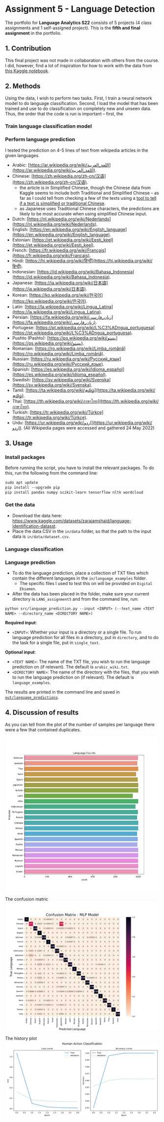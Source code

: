 # Assignment 5 - Language Detection
The portfolio for __Language Analytics S22__ consists of 5 projects (4 class assignments and 1 self-assigned project). This is the __fifth and final assignment__ in the portfolio. 

## 1. Contribution
This final project was not made in collaboration with others from the course. I did, however, find a lot of inspiration for how to work with the data from [this Kaggle notebook](https://www.kaggle.com/code/dariussingh/nlp-dl-language-identification).

## 2. Methods
Using the data, I wish to perform two tasks. First, I train a neural network model to do language classification. Second, I load the model that has been trained and use to do classification on completely new and unseen data. Thus, the order that the code is run is important – first, the 

### Train language classification model


### Perform language prediction
I tested the prediction on 4-5 lines of text from wikipedia articles in the given languages. 
- Arabic: [https://ar.wikipedia.org/wiki/اللغة_العربية](https://ar.wikipedia.org/wiki/اللغة_العربية).
- Chinese: [https://zh.wikipedia.org/zh-cn/汉语](https://zh.wikipedia.org/zh-cn/汉语).
    - the article is in Simplified Chinese, though the Chinese data from Kaggle seems to include both Traditional and Simplified Chinese – as far as I could tell from checking a few of the texts using a [tool to tell if a text is simplified or traditional Chinese](https://www.chineseconverter.com/en/convert/find-out-if-simplified-or-traditional-chinese).
    - as Japanese uses Traditional Chinese characters, the predictions are likely to be most accurate when using simplified Chinese input.
- Dutch: [https://nl.wikipedia.org/wiki/Nederlands](https://nl.wikipedia.org/wiki/Nederlands).
- English: [https://en.wikipedia.org/wiki/English_language](https://en.wikipedia.org/wiki/English_language).
- Estonian: [https://et.wikipedia.org/wiki/Eesti_keel](https://et.wikipedia.org/wiki/Eesti_keel).
- French: [https://fr.wikipedia.org/wiki/Français](https://fr.wikipedia.org/wiki/Français).
- Hindi: [https://hi.wikipedia.org/wiki/हिन्दी](https://hi.wikipedia.org/wiki/हिन्दी).
- Indonesian: [https://id.wikipedia.org/wiki/Bahasa_Indonesia](https://id.wikipedia.org/wiki/Bahasa_Indonesia).
- Japanese: [https://ja.wikipedia.org/wiki/日本語](https://ja.wikipedia.org/wiki/日本語).
- Korean: [https://ko.wikipedia.org/wiki/한국어](https://ko.wikipedia.org/wiki/한국어).
- Latin: [https://la.wikipedia.org/wiki/Lingua_Latina](https://la.wikipedia.org/wiki/Lingua_Latina).
- Persian: [https://fa.wikipedia.org/wiki/زبان_فارسی](https://fa.wikipedia.org/wiki/زبان_فارسی).
- Portugese: [https://pt.wikipedia.org/wiki/L%C3%ADngua_portuguesa](https://pt.wikipedia.org/wiki/L%C3%ADngua_portuguesa).
- Pushto (Pashto): [https://ps.wikipedia.org/wiki/پښتو](https://ps.wikipedia.org/wiki/پښتو).
- Romanian: [https://ro.wikipedia.org/wiki/Limba_română](https://ro.wikipedia.org/wiki/Limba_română).
- Russian: [https://ru.wikipedia.org/wiki/Русский_язык](https://ru.wikipedia.org/wiki/Русский_язык).
- Spanish: [https://es.wikipedia.org/wiki/Idioma_español](https://es.wikipedia.org/wiki/Idioma_español).
- Swedish: [https://sv.wikipedia.org/wiki/Svenska](https://sv.wikipedia.org/wiki/Svenska).
- Tamil: [https://ta.wikipedia.org/wiki/தமிழ்](https://ta.wikipedia.org/wiki/தமிழ்).
- Thai: [https://th.wikipedia.org/wiki/ภาษาไทย](https://th.wikipedia.org/wiki/ภาษาไทย).
- Turkish: [https://tr.wikipedia.org/wiki/Türkçe](https://tr.wikipedia.org/wiki/Türkçe).
- Urdu: [https://ur.wikipedia.org/wiki/اردو](https://ur.wikipedia.org/wiki/اردو).
(All Wikipedia pages were accessed and gathered 24 May 2022)


## 3. Usage
### Install packages
Before running the script, you have to install the relevant packages. To do this, run the following from the command line:
```
sudo apt update
pip install --upgrade pip
pip install pandas numpy scikit-learn tensorflow nltk wordcloud
```

### Get the data
- Download the data here: https://www.kaggle.com/datasets/zarajamshaid/language-identification-datasst.
- Place the data CSV in the `in/data` folder, so that the path to the input data is `in/data/dataset.csv`.

### Language classification


### Language prediction
- To do the language prediction, place a collection of TXT files which contain the different languages in the `in/language_examples` folder.
    - The specific files I used to test this on will be provided on `Digital Eksamen`.
- After the data has been placed in the folder, make sure your current directory is `LANG_assignment5` and from the command line, run:
```
python src/language_prediction.py --input <INPUT> (--text_name <TEXT NAME> --directory_name <DIRECTORY NAME>)
```
__Required input__:
- `<INPUT>`: Whether your input is a directory or a single file. To run language prediction for all files in a directory, put in `directory`, and to do the task for a single file, put in `single_text`.

__Optional input__:
- `<TEXT NAME>`: The name of the TXT file, you wish to run the language prediction on (if relevant). The default is `arabic_wiki.txt`.
- `<DIRECTORY NAME>`: The name of the directory with the files, that you wish to run the language prediction on (if relevant). The default is `language_examples`.

The results are printed in the command line and saved in [`out/language_predictions`](https://github.com/agnesbn/LANG_assignment5/tree/main/out/language_predictions).

## 4. Discussion of results

As you can tell from the plot of the number of samples per language there were a few that contained duplicates.

![](out/model_evaluations/language_counts.png)




The confusion matric
![](out/model_evaluations/confusion_matrix.png)


The history plot
![](out/model_evaluations/history_plot.png)


